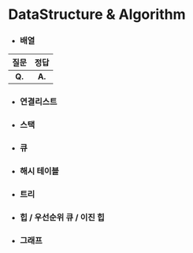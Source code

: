 # DataStructure & Algorithm   

- ### 배열
| 질문 | 정답 |   
| :--: | :--: |   
|__Q.__  |__A.__  |

- ### 연결리스트


- ### 스택   


- ### 큐   


- ### 해시 테이블   


- ### 트리   


- ### 힙 / 우선순위 큐 / 이진 힙   

  
- ### 그래프   






